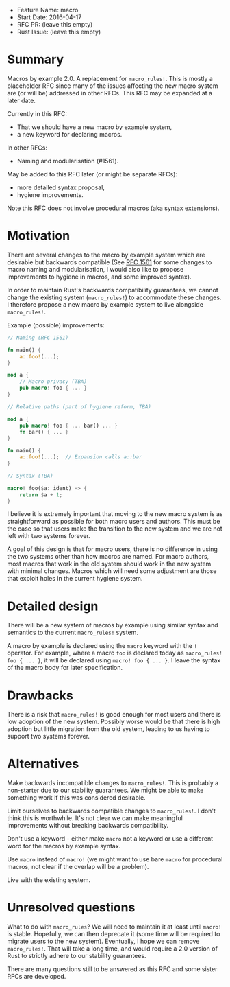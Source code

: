 - Feature Name: macro
- Start Date: 2016-04-17
- RFC PR: (leave this empty)
- Rust Issue: (leave this empty)

# Summary
[summary]: #summary

Macros by example 2.0. A replacement for `macro_rules!`. This is mostly a
placeholder RFC since many of the issues affecting the new macro system are
(or will be) addressed in other RFCs. This RFC may be expanded at a later date.

Currently in this RFC:

* That we should have a new macro by example system,
* a new keyword for declaring macros.

In other RFCs:

* Naming and modularisation (#1561).

May be added to this RFC later (or might be separate RFCs):

* more detailed syntax proposal,
* hygiene improvements.

Note this RFC does not involve procedural macros (aka syntax extensions).


# Motivation
[motivation]: #motivation

There are several changes to the macro by example system which are desirable but
backwards compatible (See [RFC 1561](https://github.com/rust-lang/rfcs/pull/1561)
for some changes to macro naming and modularisation, I would also like to
propose improvements to hygiene in macros, and some improved syntax).

In order to maintain Rust's backwards compatibility guarantees, we cannot change
the existing system (`macro_rules!`) to accommodate these changes. I therefore
propose a new macro by example system to live alongside `macro_rules!`.

Example (possible) improvements:

```rust
// Naming (RFC 1561)

fn main() {
    a::foo!(...);
}

mod a {
    // Macro privacy (TBA)
    pub macro! foo { ... }
}
```

```rust
// Relative paths (part of hygiene reform, TBA)

mod a {
    pub macro! foo { ... bar() ... }
    fn bar() { ... }
}

fn main() {
    a::foo!(...);  // Expansion calls a::bar
}
```

```rust
// Syntax (TBA)

macro! foo($a: ident) => {
    return $a + 1;
}
```

I believe it is extremely important that moving to the new macro system is as
straightforward as possible for both macro users and authors. This must be the
case so that users make the transition to the new system and we are not left
with two systems forever.

A goal of this design is that for macro users, there is no difference in using
the two systems other than how macros are named. For macro authors, most macros
that work in the old system should work in the new system with minimal changes.
Macros which will need some adjustment are those that exploit holes in the
current hygiene system.


# Detailed design
[design]: #detailed-design

There will be a new system of macros by example using similar syntax and
semantics to the current `macro_rules!` system.

A macro by example is declared using the `macro` keyword with the `!`
operator. For example, where a macro `foo` is declared today as `macro_rules!
foo { ... }`, it will be declared using `macro! foo { ... }`. I leave the syntax
of the macro body for later specification.


# Drawbacks
[drawbacks]: #drawbacks

There is a risk that `macro_rules!` is good enough for most users and there is
low adoption of the new system. Possibly worse would be that there is high
adoption but little migration from the old system, leading to us having to
support two systems forever.


# Alternatives
[alternatives]: #alternatives

Make backwards incompatible changes to `macro_rules!`. This is probably a
non-starter due to our stability guarantees. We might be able to make something
work if this was considered desirable.

Limit ourselves to backwards compatible changes to `macro_rules!`. I don't think
this is worthwhile. It's not clear we can make meaningful improvements without
breaking backwards compatibility.

Don't use a keyword - either make `macro` not a keyword or use a different word
for the macros by example syntax.

Use `macro` instead of `macro!` (we might want to use bare `macro` for
procedural macros, not clear if the overlap will be a problem).

Live with the existing system.


# Unresolved questions
[unresolved]: #unresolved-questions

What to do with `macro_rules`? We will need to maintain it at least until `macro!`
is stable. Hopefully, we can then deprecate it (some time will be required to
migrate users to the new system). Eventually, I hope we can remove `macro_rules!`.
That will take a long time, and would require a 2.0 version of Rust to strictly
adhere to our stability guarantees.

There are many questions still to be answered as this RFC and some sister RFCs
are developed.
